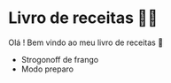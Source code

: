 # Livro de receitas :man_cook:

Olá ! Bem vindo ao meu livro de receitas :wave:

- Strogonoff de frango
- Modo preparo
